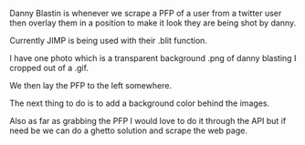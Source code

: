 Danny Blastin is whenever we scrape a PFP of a user from a twitter user then overlay them in a position to make it look they are being shot by danny.

Currently JIMP is being used with their .blit function.

I have one photo which is a transparent background .png of danny blasting I cropped out of a .gif.

We then lay the PFP to the left somewhere.

The next thing to do is to add a background color behind the images.

Also as far as grabbing the PFP I would love to do it through the API but if need be we can do a ghetto solution and scrape the web page.